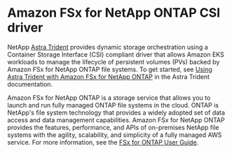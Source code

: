 # Amazon FSx for NetApp ONTAP CSI driver<a name="fsx-ontap"></a>

NetApp [Astra Trident](https://docs.netapp.com/us-en/trident/) provides dynamic storage orchestration using a Container Storage Interface (CSI) compliant driver that allows Amazon EKS workloads to manage the lifecycle of persistent volumes (PVs) backed by Amazon FSx for NetApp ONTAP file systems. To get started, see [Using Astra Trident with Amazon FSx for NetApp ONTAP](https://docs.netapp.com/us-en/trident/trident-use/trident-fsx.html) in the Astra Trident documentation. 

Amazon FSx for NetApp ONTAP is a storage service that allows you to launch and run fully managed ONTAP file systems in the cloud. ONTAP is NetApp's file system technology that provides a widely adopted set of data access and data management capabilities. Amazon FSx for NetApp ONTAP provides the features, performance, and APIs of on-premises NetApp file systems with the agility, scalability, and simplicity of a fully managed AWS service. For more information, see the  [FSx for ONTAP User Guide](https://docs.aws.amazon.com/fsx/latest/ONTAPGuide/what-is-fsx-ontap.html)\.
